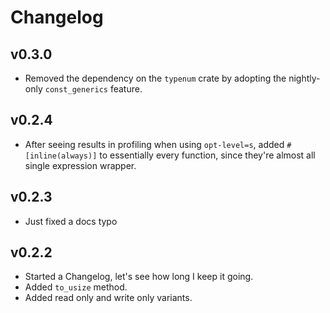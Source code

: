 
# Changelog

## v0.3.0

* Removed the dependency on the `typenum` crate by adopting the nightly-only
  `const_generics` feature.

## v0.2.4

* After seeing results in profiling when using `opt-level=s`, added
  `#[inline(always)]` to essentially every function, since they're almost all
  single expression wrapper.

## v0.2.3

* Just fixed a docs typo

## v0.2.2

* Started a Changelog, let's see how long I keep it going.
* Added `to_usize` method.
* Added read only and write only variants.
